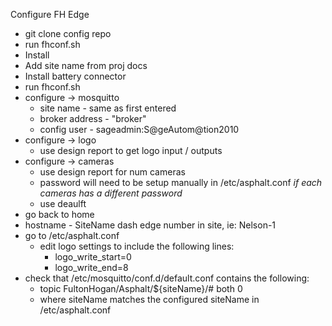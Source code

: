 Configure FH Edge
- git clone config repo
- run fhconf.sh
- Install
- Add site name from proj docs
- Install battery connector
- run fhconf.sh
- configure -> mosquitto
	- site name - same as first entered
	- broker address - "broker"
	- config user - sageadmin:S@geAutom@tion2010
- configure -> logo
	- use design report to get logo input / outputs
- configure -> cameras
	- use design report for num cameras
	- password will need to be setup manually in /etc/asphalt.conf *if each cameras has a different password*
	- use deaulft
- go back to home
- hostname - SiteName dash edge number in site, ie: Nelson-1
- go to /etc/asphalt.conf
	- edit logo settings to include the following lines:
		- logo_write_start=0
		- logo_write_end=8
- check that /etc/mosquitto/conf.d/default.conf contains the following:
	- topic FultonHogan/Asphalt/${siteName}/# both 0
	- where siteName matches the configured siteName in /etc/asphalt.conf
